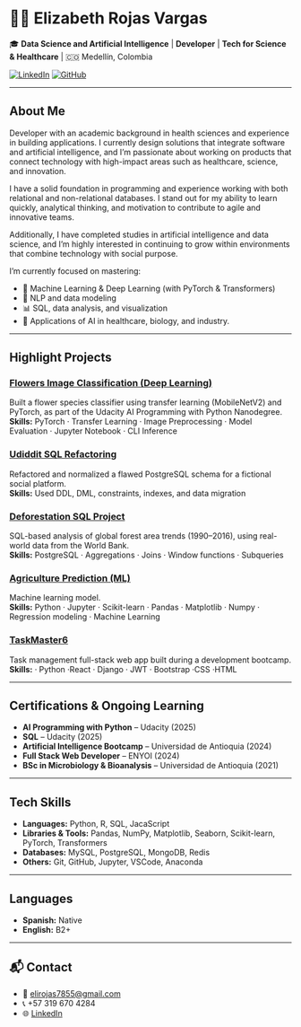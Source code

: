 # 👩‍🔬 Elizabeth Rojas Vargas

🎓 **Data Science and Artificial Intelligence** | **Developer** | **Tech for Science & Healthcare** |  🇨🇴 Medellín, Colombia  
 

[![LinkedIn](https://img.shields.io/badge/LinkedIn-Elizabeth%20Rojas-blue?logo=linkedin)](https://www.linkedin.com/in/elizabethrojasvargas/)
[![GitHub](https://img.shields.io/badge/GitHub-LizzyRV-black?logo=github)](https://github.com/LizzyRV)

---

## About Me

Developer with an academic background in health sciences and experience in building applications. I currently design solutions that integrate software and artificial intelligence, and I’m passionate about working on products that connect technology with high-impact areas such as healthcare, science, and innovation.

I have a solid foundation in programming and experience working with both relational and non-relational databases. I stand out for my ability to learn quickly, analytical thinking, and motivation to contribute to agile and innovative teams.

Additionally, I have completed studies in artificial intelligence and data science, and I’m highly interested in continuing to grow within environments that combine technology with social purpose.

I’m currently focused on mastering:
- 🔢 Machine Learning & Deep Learning (with PyTorch & Transformers)
- 🧠 NLP and data modeling
- 📊 SQL, data analysis, and visualization
- 🔬 Applications of AI in healthcare, biology, and industry.

---

## Highlight Projects
### [Flowers Image Classification (Deep Learning)](https://github.com/LizzyRV/flowers_classification_deep_learning)
Built a flower species classifier using transfer learning (MobileNetV2) and PyTorch, as part of the Udacity AI Programming with Python Nanodegree.  
**Skills:** PyTorch · Transfer Learning · Image Preprocessing · Model Evaluation · Jupyter Notebook · CLI Inference

### [Udiddit SQL Refactoring](https://github.com/LizzyRV/udiddit_sql)
Refactored and normalized a flawed PostgreSQL schema for a fictional social platform.  
**Skills:** Used DDL, DML, constraints, indexes, and data migration  
### [Deforestation SQL Project](https://github.com/LizzyRV/deforestation_sql_project)
SQL-based analysis of global forest area trends (1990–2016), using real-world data from the World Bank.  
**Skills:** PostgreSQL · Aggregations · Joins · Window functions · Subqueries

### [Agriculture Prediction (ML)](https://github.com/LizzyRV/agriculture-prediction-machinelearning)
Machine learning model.  
**Skills:** Python · Jupyter · Scikit-learn · Pandas · Matplotlib · Numpy · Regression modeling · Machine Learning 

### [TaskMaster6](https://github.com/LizzyRV/TaskMaster6)
Task management full-stack web app built during a development bootcamp.  
**Skills:** · Python ·React · Django · JWT · Bootstrap ·CSS ·HTML

---

## Certifications & Ongoing Learning

- **AI Programming with Python** – Udacity (2025)
- **SQL** – Udacity (2025)
- **Artificial Intelligence Bootcamp** – Universidad de Antioquia (2024)
- **Full Stack Web Developer** – ENYOI (2024)
- **BSc in Microbiology & Bioanalysis** – Universidad de Antioquia (2021)


---

## Tech Skills

- **Languages:** Python, R, SQL, JacaScript
- **Libraries & Tools:** Pandas, NumPy, Matplotlib, Seaborn, Scikit-learn, PyTorch, Transformers
- **Databases:** MySQL, PostgreSQL, MongoDB, Redis
- **Others:** Git, GitHub, Jupyter, VSCode, Anaconda

---

## Languages

- **Spanish:** Native
- **English:** B2+

---

## 📬 Contact

- 📧 elirojas7855@gmail.com
- 📞 +57 319 670 4284
- 🌐 [LinkedIn](https://www.linkedin.com/in/elizabethrojasvargas/)
